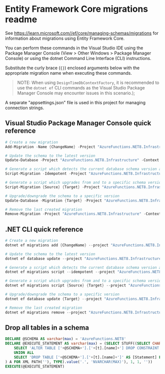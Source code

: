# Entity Framework Core migrations readme

See <https://learn.microsoft.com//ef/core/managing-schemas/migrations> for information about migrations using Entity Framework Core.

You can perform these commands in the Visual Studio IDE using the Package Manager Console (View > Other Windows > Package Manager Console) or using the dotnet Command Line Interface (CLI) instructions.

Substitute the curly brace (`{}`) enclosed arguments below with the appropriate migration name when executing these commands.

> NOTE: When using `DesignTimeDbContextFactory`, it is recommended to use the `dotnet ef` CLI
> commands as the Visual Studio Package Manager Console may encounter issues in this scenario.);

A separate "appsettings.json" file is used in this project for managing connection strings.

## Visual Studio Package Manager Console quick reference

```powershell
# Create a new migration
Add-Migration -Name {ChangeName} -Project "AzureFunctions.NET8.Infrastructure" -Context "ApplicationDbContext"  -- {ConnectionStringName}

# Update the schema to the latest version
Update-Database -Project "AzureFunctions.NET8.Infrastructure" -Context "ApplicationDbContext"  -- {ConnectionStringName}

# Generate a script which detects the current database schema version and updates it to the latest
Script-Migration -Idempotent -Project "AzureFunctions.NET8.Infrastructure" -Context "ApplicationDbContext"  -- {ConnectionStringName}

# Generate a script which upgrades from and to a specific schema version
Script-Migration {Source} {Target} -Project "AzureFunctions.NET8.Infrastructure" -Context "ApplicationDbContext"  -- {ConnectionStringName}

# Upgrade/downgrade the schema to a specific version
Update-Database -Migration {Target} -Project "AzureFunctions.NET8.Infrastructure" -Context "ApplicationDbContext"  -- {ConnectionStringName}

# Remove the last created migration
Remove-Migration -Project "AzureFunctions.NET8.Infrastructure" -Context "ApplicationDbContext"  -- {ConnectionStringName}
```

## .NET CLI quick reference

```powershell
# Create a new migration
dotnet ef migrations add {ChangeName} --project "AzureFunctions.NET8.Infrastructure" --context "ApplicationDbContext" -- {ConnectionStringName}

# Update the schema to the latest version
dotnet ef database update --project "AzureFunctions.NET8.Infrastructure" --context "ApplicationDbContext" -- {ConnectionStringName}

# Generate a script which detects the current database schema version and updates it to the latest
dotnet ef migrations script --idempotent --project "AzureFunctions.NET8.Infrastructure" --context "ApplicationDbContext" -- {ConnectionStringName}

# Generate a script which upgrades from and to a specific schema version
dotnet ef migrations script {Source} {Target} --project "AzureFunctions.NET8.Infrastructure" --context "ApplicationDbContext" -- {ConnectionStringName}

# Upgrade/downgrade the schema to a specific version
dotnet ef database update {Target} --project "AzureFunctions.NET8.Infrastructure" --context "ApplicationDbContext" -- {ConnectionStringName}

# Remove the last created migration
dotnet ef migrations remove --project "AzureFunctions.NET8.Infrastructure" --context "ApplicationDbContext" -- {ConnectionStringName}
```

## Drop all tables in a schema

```sql
DECLARE @SCHEMA AS varchar(max) = 'AzureFunctions.NET8'
DECLARE @EXECUTE_STATEMENT AS varchar(max) = (SELECT STUFF((SELECT CHAR(13) + CHAR(10) + [Statement] FROM (
    SELECT 'ALTER TABLE ['+@SCHEMA+'].['+[t].[name]+'] DROP CONSTRAINT ['+[fk].[name]+']' AS [Statement] FROM [sys].[foreign_keys] AS [fk] INNER JOIN [sys].[tables] AS [t] ON [t].[object_id] = [fk].[parent_object_id] INNER JOIN [sys].[schemas] AS [s] ON [s].[schema_id] = [t].[schema_id] WHERE [s].[name] = @SCHEMA
    UNION ALL
    SELECT 'DROP TABLE ['+@SCHEMA+'].['+[t].[name]+']' AS [Statement] FROM [sys].[tables] AS [t] INNER JOIN [sys].[schemas] AS [s] ON [s].[schema_id] = [t].[schema_id] WHERE [s].[name] = @SCHEMA
) A FOR XML PATH(''), TYPE).value('.', 'NVARCHAR(MAX)'), 1, 1, ''))
EXECUTE(@EXECUTE_STATEMENT)
```
